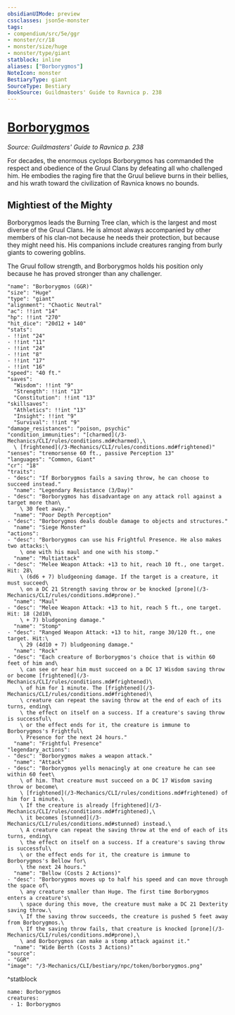 ```yaml
---
obsidianUIMode: preview
cssclasses: json5e-monster
tags:
- compendium/src/5e/ggr
- monster/cr/18
- monster/size/huge
- monster/type/giant
statblock: inline
aliases: ["Borborygmos"]
NoteIcon: monster
BestiaryType: giant
SourceType: Bestiary
BookSource: Guildmasters' Guide to Ravnica p. 238
---
```

# [Borborygmos](3-Mechanics\CLI\bestiary\npc/borborygmos-ggr.md)
*Source: Guildmasters' Guide to Ravnica p. 238*  

For decades, the enormous cyclops Borborygmos has commanded the respect and obedience of the Gruul Clans by defeating all who challenged him. He embodies the raging fire that the Gruul believe burns in their bellies, and his wrath toward the civilization of Ravnica knows no bounds.

## Mightiest of the Mighty

Borborygmos leads the Burning Tree clan, which is the largest and most diverse of the Gruul Clans. He is almost always accompanied by other members of his clan-not because he needs their protection, but because they might need his. His companions include creatures ranging from burly giants to cowering goblins.

The Gruul follow strength, and Borborygmos holds his position only because he has proved stronger than any challenger.

```statblock
"name": "Borborygmos (GGR)"
"size": "Huge"
"type": "giant"
"alignment": "Chaotic Neutral"
"ac": !!int "14"
"hp": !!int "270"
"hit_dice": "20d12 + 140"
"stats":
- !!int "24"
- !!int "11"
- !!int "24"
- !!int "8"
- !!int "17"
- !!int "16"
"speed": "40 ft."
"saves":
  "Wisdom": !!int "9"
  "Strength": !!int "13"
  "Constitution": !!int "13"
"skillsaves":
  "Athletics": !!int "13"
  "Insight": !!int "9"
  "Survival": !!int "9"
"damage_resistances": "poison, psychic"
"condition_immunities": "[charmed](/3-Mechanics/CLI/rules/conditions.md#charmed),\
  \ [frightened](/3-Mechanics/CLI/rules/conditions.md#frightened)"
"senses": "tremorsense 60 ft., passive Perception 13"
"languages": "Common, Giant"
"cr": "18"
"traits":
- "desc": "If Borborygmos fails a saving throw, he can choose to succeed instead."
  "name": "Legendary Resistance (3/Day)"
- "desc": "Borborygmos has disadvantage on any attack roll against a target more than\
    \ 30 feet away."
  "name": "Poor Depth Perception"
- "desc": "Borborygmos deals double damage to objects and structures."
  "name": "Siege Monster"
"actions":
- "desc": "Borborygmos can use his Frightful Presence. He also makes two attacks:\
    \ one with his maul and one with his stomp."
  "name": "Multiattack"
- "desc": "Melee Weapon Attack: +13 to hit, reach 10 ft., one target. Hit: 28\
    \ (6d6 + 7) bludgeoning damage. If the target is a creature, it must succeed\
    \ on a DC 21 Strength saving throw or be knocked [prone](/3-Mechanics/CLI/rules/conditions.md#prone)."
  "name": "Maul"
- "desc": "Melee Weapon Attack: +13 to hit, reach 5 ft., one target. Hit: 18 (2d10\
    \ + 7) bludgeoning damage."
  "name": "Stomp"
- "desc": "Ranged Weapon Attack: +13 to hit, range 30/120 ft., one target. Hit:\
    \ 29 (4d10 + 7) bludgeoning damage."
  "name": "Rock"
- "desc": "Each creature of Borborygmos's choice that is within 60 feet of him and\
    \ can see or hear him must succeed on a DC 17 Wisdom saving throw or become [frightened](/3-Mechanics/CLI/rules/conditions.md#frightened)\
    \ of him for 1 minute. The [frightened](/3-Mechanics/CLI/rules/conditions.md#frightened)\
    \ creature can repeat the saving throw at the end of each of its turns, ending\
    \ the effect on itself on a success. If a creature's saving throw is successful\
    \ or the effect ends for it, the creature is immune to Borborygmos's Frightful\
    \ Presence for the next 24 hours."
  "name": "Frightful Presence"
"legendary_actions":
- "desc": "Borborygmos makes a weapon attack."
  "name": "Attack"
- "desc": "Borborygmos yells menacingly at one creature he can see within 60 feet\
    \ of him. That creature must succeed on a DC 17 Wisdom saving throw or become\
    \ [frightened](/3-Mechanics/CLI/rules/conditions.md#frightened) of him for 1 minute.\
    \ If the creature is already [frightened](/3-Mechanics/CLI/rules/conditions.md#frightened),\
    \ it becomes [stunned](/3-Mechanics/CLI/rules/conditions.md#stunned) instead.\
    \ A creature can repeat the saving throw at the end of each of its turns, ending\
    \ the effect on itself on a success. If a creature's saving throw is successful\
    \ or the effect ends for it, the creature is immune to Borborygmos's Bellow for\
    \ the next 24 hours."
  "name": "Bellow (Costs 2 Actions)"
- "desc": "Borborygmos moves up to half his speed and can move through the space of\
    \ any creature smaller than Huge. The first time Borborygmos enters a creature's\
    \ space during this move, the creature must make a DC 21 Dexterity saving throw.\
    \ If the saving throw succeeds, the creature is pushed 5 feet away from Borborygmos.\
    \ If the saving throw fails, that creature is knocked [prone](/3-Mechanics/CLI/rules/conditions.md#prone),\
    \ and Borborygmos can make a stomp attack against it."
  "name": "Wide Berth (Costs 3 Actions)"
"source":
- "GGR"
"image": "/3-Mechanics/CLI/bestiary/npc/token/borborygmos.png"
```
^statblock

```encounter-table
name: Borborygmos
creatures:
 - 1: Borborygmos
```